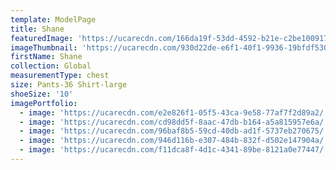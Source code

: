 ```yaml
---
template: ModelPage
title: Shane
featuredImage: 'https://ucarecdn.com/166da19f-53dd-4592-b21e-c2be10091725/'
imageThumbnail: 'https://ucarecdn.com/930d22de-e6f1-40f1-9936-19bfdf5306a1/'
firstName: Shane
collection: Global
measurementType: chest
size: Pants-36 Shirt-large
shoeSize: '10'
imagePortfolio:
  - image: 'https://ucarecdn.com/e2e826f1-05f5-43ca-9e58-77af7f2d89a2/'
  - image: 'https://ucarecdn.com/cd98dd5f-8aac-47db-b164-a5a815957e6a/'
  - image: 'https://ucarecdn.com/96baf8b5-59cd-40db-ad1f-5737eb270675/'
  - image: 'https://ucarecdn.com/946d116b-e307-484b-832f-d502e147904a/'
  - image: 'https://ucarecdn.com/f11dca8f-4d1c-4341-89be-8121a0e77447/'
---
```


